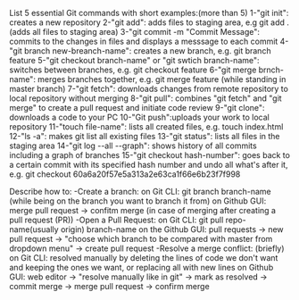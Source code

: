 List 5 essential Git commands with short examples:(more than 5)
1-"git init": creates a new repository
2-"git add": adds files to staging area, e.g git add . (adds all files to staging area)
3-"git commit -m "Commit Message": commits to the changes in files and displays a messsage to each commit
4-"git branch new-breanch-name": creates a new branch, e.g. git branch feature
5-"git checkout branch-name" or "git swtich branch-name": switches between branches, e.g. git checkout feature
6-"git merge brnch-name": merges branches together, e.g. git merge feature (while standing in master branch)
7-"git fetch": downloads changes from remote repository to local repository without merging
8-"git pull": combines "git fetch" and "git merge" to create a pull request and initiate code review
9-"git clone":  downloads a code to your PC
10-"Git push":uploads your work to local repository
11-"touch file-name": lists all created files, e.g. touch index.html
12-"ls -a": makes git list all existing files
13-"git status": lists all files in the staging area
14-"git log --all --graph": shows history of all commits including a graph of branches 
15-"git checkout hash-number": goes back to a certain commit with its specified hash number and undo all what's after it, e.g. git checkout 60a6a20f57e5a313a2e63ca1f66e6b23f7f998


Describe how to:
-Create a branch:
on Git CLI: git branch branch-name (while being on the branch you want to branch it from)
on Github GUI: merge pull request -> confitm merge (in case of merging after creating a pull request (PR))
-Open a Pull Request:
on Git CLI: git pull repo-name(usually origin) branch-name
on the Github GUI: pull requests -> new pull request -> "choose which branch to be compared with master from dropdown menu" -> create pull request
-Resolve a merge conflict: (briefly)
on Git CLI: resolved manually by deleting the lines of code we don't want and keeping the ones we want, or replacing all with new lines
on Github GUI: web editor -> "resolve manually like in git" -> mark as resolved -> commit merge -> merge pull request -> confirm merge
